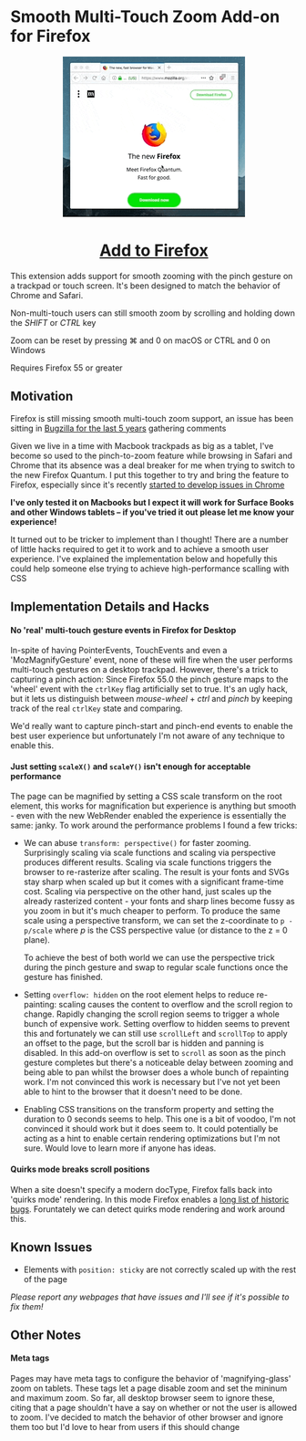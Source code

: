 # Smooth Multi-Touch Zoom Add-on for Firefox

<p align="center">
  <img src="zoom-compressed.gif?raw=true">
</p>

<p align="center">
  <h1 align="center"><a href="https://addons.mozilla.org/en-GB/firefox/addon/multi-touch-zoom/">Add to Firefox</a></h1>
</p>

This extension adds support for smooth zooming with the pinch gesture on a trackpad or touch screen. It's been designed to match the behavior of Chrome and Safari.

Non-multi-touch users can still smooth zoom by scrolling and holding down the *SHIFT* or *CTRL* key

Zoom can be reset by pressing ⌘ and 0 on macOS or CTRL and 0 on Windows

Requires Firefox 55 or greater

## Motivation

Firefox is still missing smooth multi-touch zoom support, an issue has been sitting in [Bugzilla for the last 5 years](https://bugzilla.mozilla.org/show_bug.cgi?id=789906&GoAheadAndLogIn=1) gathering comments

Given we live in a time with Macbook trackpads as big as a tablet, I've become so used to the pinch-to-zoom feature while browsing in Safari and Chrome that its absence was a deal breaker for me when trying to switch to the new Firefox Quantum. I put this together to try and bring the feature to Firefox, especially since it's recently [started to develop issues in Chrome](https://productforums.google.com/forum/#!topic/chrome/r_6hPdd8W5M)

**I've only tested it on Macbooks but I expect it will work for Surface Books and other Windows tablets – if you've tried it out please let me know your experience!**

It turned out to be tricker to implement than I thought! There are a number of little hacks required to get it to work and to achieve a smooth user experience. I've explained the implementation below and hopefully this could help someone else trying to achieve high-performance scalling with CSS

## Implementation Details and Hacks
#### No 'real' multi-touch gesture events in Firefox for Desktop
In-spite of having PointerEvents, TouchEvents and even a 'MozMagnifyGesture' event, none of these will fire when the user performs multi-touch gestures on a desktop trackpad. However, there's a trick to capturing a pinch action: Since Firefox 55.0 the pinch gesture maps to the 'wheel' event with the `ctrlKey` flag artificially set to true. It's an ugly hack, but it lets us distinguish between *mouse-wheel* + *ctrl* and *pinch* by keeping track of the real `ctrlKey` state and comparing.

We'd really want to capture pinch-start and pinch-end events to enable the best user experience but unfortunately I'm not aware of any technique to enable this.

#### Just setting `scaleX()` and `scaleY()` isn't enough for acceptable performance
The page can be magnified by setting a CSS scale transform on the root element, this works for magnification but experience is anything but smooth - even with the new WebRender enabled the experience is essentially the same: janky. To work around the performance problems I found a few  tricks:
- We can abuse `transform: perspective()` for faster zooming. Surprisingly scaling via scale functions and scaling via perspective produces different results. Scaling via scale functions triggers the browser to re-rasterize after scaling. The result is your fonts and SVGs stay sharp when scaled up but it comes with a significant frame-time cost. Scaling via perspective on the other hand, just scales up the already rasterized content - your fonts and sharp lines become fussy as you zoom in but it's much cheaper to perform. To produce the same scale using a perspective transform, we can set the z-coordinate to `p - p/scale` where *p* is the CSS perspective value (or distance to the z = 0 plane).

  To achieve the best of both world we can use the perspective trick during the pinch gesture and swap to regular scale functions once the gesture has finished.

- Setting `overflow: hidden` on the root element helps to reduce re-painting: scaling causes the content to overflow and the scroll region to change. Rapidly changing the scroll region seems to trigger a whole bunch of expensive work. Setting overflow to hidden seems to prevent this and fortunately we can still use `scrollLeft` and `scrollTop` to apply an offset to the page, but the scroll bar is hidden and panning is disabled. In this add-on overflow is set to `scroll` as soon as the pinch gesture completes but there's a noticeable delay between zooming and being able to pan whilst the browser does a whole bunch of repainting work. I'm not convinced this work is necessary but I've not yet been able to hint to the browser that it doesn't need to be done.

- Enabling CSS transitions on the transform property and setting the duration to 0 seconds seems to help. This one is a bit of voodoo, I'm not convinced it should work but it does seem to. It could potentially be acting as a hint to enable certain rendering optimizations but I'm not sure. Would love to learn more if anyone has ideas.

#### Quirks mode breaks scroll positions
When a site doesn't specify a modern docType, Firefox falls back into 'quirks mode' rendering. In this mode Firefox enables a [long list of historic bugs](https://developer.mozilla.org/en-US/docs/Mozilla/Mozilla_quirks_mode_behavior). Foruntately we can detect quirks mode rendering and work around this.

## Known Issues	

- Elements with `position: sticky` are not correctly scaled up with the rest of the page

*Please report any webpages that have issues and I'll see if it's possible to fix them!*

## Other Notes

#### Meta tags

Pages may have meta tags to configure the behavior of 'magnifying-glass' zoom on tablets. These tags let a page disable zoom and set the mininum and maximum zoom. So far, all desktop browser seem to ignore these, citing that a page shouldn't have a say on whether or not the user is allowed to zoom. I've decided to match the behavior of other browser and ignore them too but I'd love to hear from users if this should change
